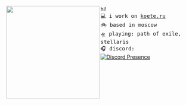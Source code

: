 <a href="https://tenor.com/ru/view/chibi-anime-gif-21013141"><img align="left" width="250" src="https://media.tenor.com/lCs1cxTz2ywAAAAi/chibi-anime.gif"></a>   hi! <br> <samp>
  💻 i work on [koete.ru](https://koete.ru)<br> 
  🚲 based in moscow <br>
  🛸 playing: path of exile, stellaris <br>
  🎧 discord:<br></samp>
[![Discord Presence](https://lanyard.cnrad.dev/api/274874981169758209&bg=0D1117)](https://discord.com/users/274874981169758209)<br>
<br><br><br><br><br>
<samp>

